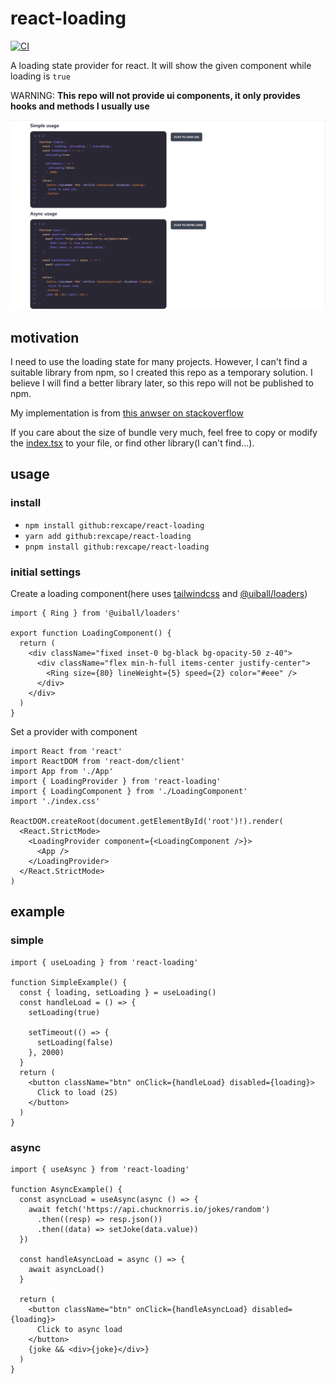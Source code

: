 # react-loading

[![CI](https://github.com/rexcape/react-loading/actions/workflows/main.yml/badge.svg)](https://github.com/rexcape/react-loading/actions/workflows/main.yml)

A loading state provider for react. It will show the given component while loading is `true`

WARNING: **This repo will not provide ui components, it only provides hooks and methods I usually use**

![demo](.github/resources/demo.gif)

## motivation

I need to use the loading state for many projects. However, I can't find a suitable library from npm, so I created this repo as a temporary solution. I believe I will find a better library later, so this repo will not be published to npm.

My implementation is from [this anwser on stackoverflow](https://stackoverflow.com/a/69110667)

If you care about the size of bundle very much, feel free to copy or modify the [index.tsx](./src/index.tsx) to your file, or find other library(I can't find...).

## usage

### install

- `npm install github:rexcape/react-loading`
- `yarn add github:rexcape/react-loading`
- `pnpm install github:rexcape/react-loading`

### initial settings

Create a loading component(here uses [tailwindcss](https://tailwindcss.com/) and [@uiball/loaders](https://uiball.com/loaders/))

```tsx
import { Ring } from '@uiball/loaders'

export function LoadingComponent() {
  return (
    <div className="fixed inset-0 bg-black bg-opacity-50 z-40">
      <div className="flex min-h-full items-center justify-center">
        <Ring size={80} lineWeight={5} speed={2} color="#eee" />
      </div>
    </div>
  )
}
```

Set a provider with component

```tsx
import React from 'react'
import ReactDOM from 'react-dom/client'
import App from './App'
import { LoadingProvider } from 'react-loading'
import { LoadingComponent } from './LoadingComponent'
import './index.css'

ReactDOM.createRoot(document.getElementById('root')!).render(
  <React.StrictMode>
    <LoadingProvider component={<LoadingComponent />}>
      <App />
    </LoadingProvider>
  </React.StrictMode>
)
```

## example

### simple

```tsx
import { useLoading } from 'react-loading'

function SimpleExample() {
  const { loading, setLoading } = useLoading()
  const handleLoad = () => {
    setLoading(true)

    setTimeout(() => {
      setLoading(false)
    }, 2000)
  }
  return (
    <button className="btn" onClick={handleLoad} disabled={loading}>
      Click to load (2S)
    </button>
  )
}
```

### async

```tsx
import { useAsync } from 'react-loading'

function AsyncExample() {
  const asyncLoad = useAsync(async () => {
    await fetch('https://api.chucknorris.io/jokes/random')
      .then((resp) => resp.json())
      .then((data) => setJoke(data.value))
  })

  const handleAsyncLoad = async () => {
    await asyncLoad()
  }

  return (
    <button className="btn" onClick={handleAsyncLoad} disabled={loading}>
      Click to async load
    </button>
    {joke && <div>{joke}</div>}
  )
}
```
